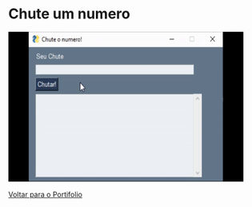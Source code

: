 # Chute um numero

<img width="470" height = "300" src="assets/to_readme/chute_um_numero2.gif" alt="Gif do chute um numero">

<a href="https://pedrovictor-portifolio.netlify.app/"> Voltar para o Portifolio </a>
